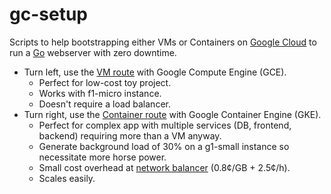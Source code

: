 gc-setup
========

Scripts to help bootstrapping either VMs or Containers on [Google
Cloud](http://cloud.google.com) to run a [Go](https://golang.org) webserver with
zero downtime.

  - Turn left, use the [VM route](vm/) with Google Compute Engine (GCE).
    - Perfect for low-cost toy project.
    - Works with f1-micro instance.
    - Doesn't require a load balancer.
  - Turn right, use the [Container route](container/) with Google Container
    Engine (GKE).
    - Perfect for complex app with multiple services (DB, frontend, backend)
      requiring more than a VM anyway.
    - Generate background load of 30% on a g1-small instance so necessitate more
      horse power.
    - Small cost overhead at [network
      balancer](https://cloud.google.com/compute/docs/load-balancing/) (0.8¢/GB + 2.5¢/h).
    - Scales easily.
